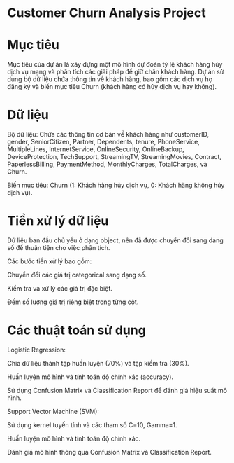 # Customer Churn Analysis Project
# Mục tiêu

Mục tiêu của dự án là xây dựng một mô hình dự đoán tỷ lệ khách hàng hủy dịch vụ mạng và phân tích các giải pháp để giữ chân khách hàng. Dự án sử dụng bộ dữ liệu chứa thông tin về khách hàng, bao gồm các dịch vụ họ đăng ký và biến mục tiêu Churn (khách hàng có hủy dịch vụ hay không).

# Dữ liệu

Bộ dữ liệu: Chứa các thông tin cơ bản về khách hàng như customerID, gender, SeniorCitizen, Partner, Dependents, tenure, PhoneService, MultipleLines, InternetService, OnlineSecurity, OnlineBackup, DeviceProtection, TechSupport, StreamingTV, StreamingMovies, Contract, PaperlessBilling, PaymentMethod, MonthlyCharges, TotalCharges, và Churn.

Biến mục tiêu: Churn (1: Khách hàng hủy dịch vụ, 0: Khách hàng không hủy dịch vụ).
# Tiền xử lý dữ liệu
Dữ liệu ban đầu chủ yếu ở dạng object, nên đã được chuyển đổi sang dạng số để thuận tiện cho việc phân tích.

Các bước tiền xử lý bao gồm:

Chuyển đổi các giá trị categorical sang dạng số.

Kiểm tra và xử lý các giá trị đặc biệt.

Đếm số lượng giá trị riêng biệt trong từng cột.
# Các thuật toán sử dụng

Logistic Regression:

Chia dữ liệu thành tập huấn luyện (70%) và tập kiểm tra (30%).

Huấn luyện mô hình và tính toán độ chính xác (accuracy).

Sử dụng Confusion Matrix và Classification Report để đánh giá hiệu suất mô hình.

Support Vector Machine (SVM):

Sử dụng kernel tuyến tính và các tham số C=10, Gamma=1.

Huấn luyện mô hình và tính toán độ chính xác.

Đánh giá mô hình thông qua Confusion Matrix và Classification Report.
